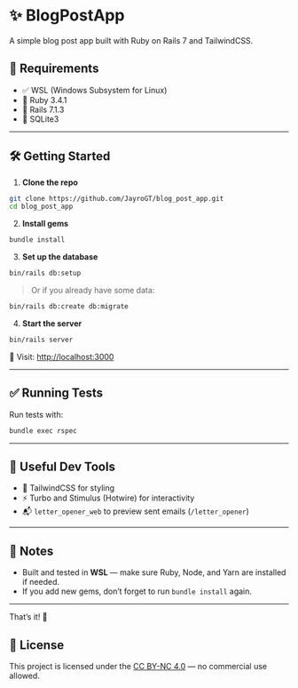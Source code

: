 # ✨ BlogPostApp

A simple blog post app built with Ruby on Rails 7 and TailwindCSS.

## 🧰 Requirements

- ✅ WSL (Windows Subsystem for Linux)
- 💎 Ruby 3.4.1  
- 🚂 Rails 7.1.3  
- 🐘 SQLite3  

---

## 🛠️ Getting Started

1. **Clone the repo**

```bash
git clone https://github.com/JayroGT/blog_post_app.git
cd blog_post_app
```

2. **Install gems**

```bash
bundle install
```

3. **Set up the database**

```bash
bin/rails db:setup
```

> Or if you already have some data:

```bash
bin/rails db:create db:migrate
```

4. **Start the server**

```bash
bin/rails server
```

📍 Visit: [http://localhost:3000](http://localhost:3000)

---

## ✅ Running Tests

Run tests with:

```bash
bundle exec rspec
```

---

## 🔧 Useful Dev Tools

- 🎨 TailwindCSS for styling
- ⚡ Turbo and Stimulus (Hotwire) for interactivity
- 📬 `letter_opener_web` to preview sent emails (`/letter_opener`)

---

## 📝 Notes

- Built and tested in **WSL** — make sure Ruby, Node, and Yarn are installed if needed.
- If you add new gems, don’t forget to run `bundle install` again.

---

That’s it! 🚀




## 📄 License

This project is licensed under the [CC BY-NC 4.0](https://creativecommons.org/licenses/by-nc/4.0/) — no commercial use allowed.

